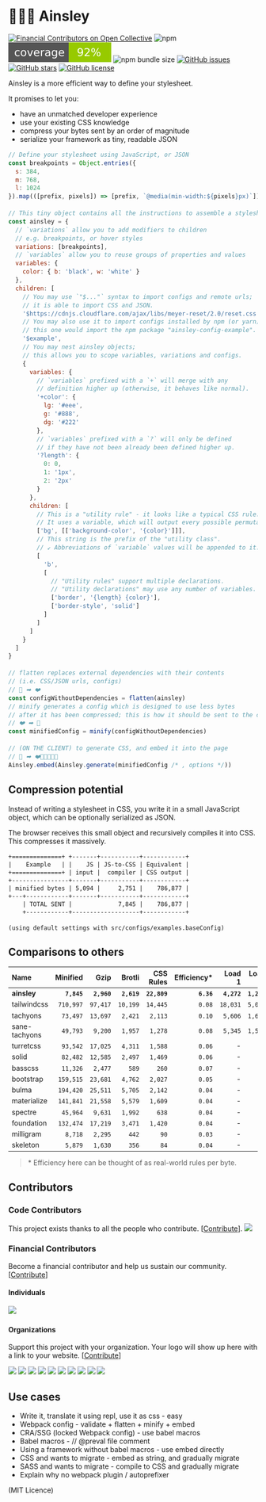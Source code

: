 # 👨🏾‍🍳 Ainsley

[![Financial Contributors on Open Collective](https://opencollective.com/ainsley/all/badge.svg?label=financial+contributors)](https://opencollective.com/ainsley)
![npm](https://img.shields.io/npm/v/ainsley)
![coverage](/scripts/jest/shield.svg)
![npm bundle size](https://img.shields.io/bundlephobia/minzip/ainsley)
[![GitHub issues](https://img.shields.io/github/issues/tbjgolden/ainsley)](https://github.com/tbjgolden/ainsley/issues)
[![GitHub stars](https://img.shields.io/github/stars/tbjgolden/ainsley)](https://github.com/tbjgolden/ainsley/stargazers)
[![GitHub license](https://img.shields.io/github/license/tbjgolden/ainsley)](https://github.com/tbjgolden/ainsley)

Ainsley is a more efficient way to define your stylesheet.

It promises to let you:

- have an unmatched developer experience
- use your existing CSS knowledge
- compress your bytes sent by an order of magnitude
- serialize your framework as tiny, readable JSON

```js
// Define your stylesheet using JavaScript, or JSON
const breakpoints = Object.entries({
  s: 384,
  m: 768,
  l: 1024
}).map(([prefix, pixels]) => [prefix, `@media(min-width:${pixels}px)`])

// This tiny object contains all the instructions to assemble a stylesheet
const ainsley = {
  // `variations` allow you to add modifiers to children
  // e.g. breakpoints, or hover styles
  variations: [breakpoints],
  // `variables` allow you to reuse groups of properties and values
  variables: {
    color: { b: 'black', w: 'white' }
  },
  children: [
    // You may use `"$..."` syntax to import configs and remote urls;
    // it is able to import CSS and JSON.
    '$https://cdnjs.cloudflare.com/ajax/libs/meyer-reset/2.0/reset.css',
    // You may also use it to import configs installed by npm (or yarn);
    // this one would import the npm package "ainsley-config-example".
    '$example',
    // You may nest ainsley objects;
    // this allows you to scope variables, variations and configs.
    {
      variables: {
        // `variables` prefixed with a `+` will merge with any
        // definition higher up (otherwise, it behaves like normal).
        '+color': {
          lg: '#eee',
          g: '#888',
          dg: '#222'
        },
        // `variables` prefixed with a `?` will only be defined
        // if they have not been already been defined higher up.
        '?length': {
          0: 0,
          1: '1px',
          2: '2px'
        }
      },
      children: [
        // This is a "utility rule" - it looks like a typical CSS rule.
        // It uses a variable, which will output every possible permutation!
        ['bg', [['background-color', '{color}']]],
        // This string is the prefix of the "utility class".
        // ↙ Abbreviations of `variable` values will be appended to it.
        [
          'b',
          [
            // "Utility rules" support multiple declarations.
            // "Utility declarations" may use any number of variables.
            ['border', '{length} {color}'],
            ['border-style', 'solid']
          ]
        ]
      ]
    }
  ]
}

// flatten replaces external dependencies with their contents
// (i.e. CSS/JSON urls, configs)
// 💞 ➡ ❤️
const configWithoutDependencies = flatten(ainsley)
// minify generates a config which is designed to use less bytes
// after it has been compressed; this is how it should be sent to the client
// ❤️ ➡ 💌
const minifiedConfig = minify(configWithoutDependencies)

// (ON THE CLIENT) to generate CSS, and embed it into the page
// 💌 ➡ ❤️🧡💛💚💙💜
Ainsley.embed(Ainsley.generate(minifiedConfig /* , options */))
```

## Compression potential

Instead of writing a stylesheet in CSS, you write it in a small JavaScript
object, which can be optionally serialized as JSON.

The browser receives this small object and recursively compiles it into CSS.
This compresses it massively.

```none
+==============+ +-------+-----------+------------+
|    Example   | |    JS | JS-to-CSS | Equivalent |
+==============+ | input |  compiler | CSS output |
+----------------+-------+-----------+------------+
| minified bytes | 5,094 |     2,751 |    786,877 |
+---+------------+-------+-----------+------------+
    | TOTAL SENT |             7,845 |    786,877 |
    +------------+-------------------+------------+

(using default settings with src/configs/examples.baseConfig)
```

## Comparisons to others

| **Name**      | **Minified** |    **Gzip** |  **Brotli** | **CSS Rules** | **Efficiency\*** |  **Load 1** |  **Load 2** | **Load 3** |
| :------------ | -----------: | ----------: | ----------: | ------------: | ---------------: | ----------: | ----------: | ---------: |
| **ainsley**   |  **`7,845`** | **`2,960`** | **`2,619`** |  **`22,809`** |       **`6.36`** | **`4,272`** | **`1,263`** |      `115` |
| tailwindcss   |    `710,997` |    `97,417` |    `10,199` |      `14,445` |           `0.08` |    `18,031` |     `5,075` |      `183` |
| tachyons      |     `73,497` |    `13,697` |     `2,421` |       `2,113` |           `0.10` |     `5,606` |     `1,621` |   **`71`** |
| sane-tachyons |     `49,793` |     `9,200` |     `1,957` |       `1,278` |           `0.08` |     `5,345` |     `1,552` |       `75` |
| turretcss     |     `93,542` |    `17,025` |     `4,311` |       `1,588` |           `0.06` |           - |           - |          - |
| solid         |     `82,482` |    `12,585` |     `2,497` |       `1,469` |           `0.06` |           - |           - |          - |
| basscss       |     `11,326` |     `2,477` |       `589` |         `260` |           `0.07` |           - |           - |          - |
| bootstrap     |    `159,515` |    `23,681` |     `4,762` |       `2,027` |           `0.05` |           - |           - |          - |
| bulma         |    `194,420` |    `25,511` |     `5,705` |       `2,142` |           `0.04` |           - |           - |          - |
| materialize   |    `141,841` |    `21,558` |     `5,579` |       `1,609` |           `0.04` |           - |           - |          - |
| spectre       |     `45,964` |     `9,631` |     `1,992` |         `638` |           `0.04` |           - |           - |          - |
| foundation    |    `132,474` |    `17,219` |     `3,471` |       `1,420` |           `0.04` |           - |           - |          - |
| milligram     |      `8,718` |     `2,295` |       `442` |          `90` |           `0.03` |           - |           - |          - |
| skeleton      |      `5,879` |     `1,630` |       `356` |          `84` |           `0.04` |           - |           - |          - |

> \* Efficiency here can be thought of as real-world rules per byte.

## Contributors

### Code Contributors

This project exists thanks to all the people who contribute.
[[Contribute](CONTRIBUTING.md)].
<a href="https://github.com/tbjgolden/ainsley/graphs/contributors"><img src="https://opencollective.com/ainsley/contributors.svg?width=890&button=false" /></a>

### Financial Contributors

Become a financial contributor and help us sustain our community.
[[Contribute](https://opencollective.com/ainsley/contribute)]

#### Individuals

<a href="https://opencollective.com/ainsley"><img src="https://opencollective.com/ainsley/individuals.svg?width=890"></a>

#### Organizations

Support this project with your organization. Your logo will show up here with a
link to your website.
[[Contribute](https://opencollective.com/ainsley/contribute)]

<a href="https://opencollective.com/ainsley/organization/0/website"><img src="https://opencollective.com/ainsley/organization/0/avatar.svg"></a>
<a href="https://opencollective.com/ainsley/organization/1/website"><img src="https://opencollective.com/ainsley/organization/1/avatar.svg"></a>
<a href="https://opencollective.com/ainsley/organization/2/website"><img src="https://opencollective.com/ainsley/organization/2/avatar.svg"></a>
<a href="https://opencollective.com/ainsley/organization/3/website"><img src="https://opencollective.com/ainsley/organization/3/avatar.svg"></a>
<a href="https://opencollective.com/ainsley/organization/4/website"><img src="https://opencollective.com/ainsley/organization/4/avatar.svg"></a>
<a href="https://opencollective.com/ainsley/organization/5/website"><img src="https://opencollective.com/ainsley/organization/5/avatar.svg"></a>
<a href="https://opencollective.com/ainsley/organization/6/website"><img src="https://opencollective.com/ainsley/organization/6/avatar.svg"></a>
<a href="https://opencollective.com/ainsley/organization/7/website"><img src="https://opencollective.com/ainsley/organization/7/avatar.svg"></a>
<a href="https://opencollective.com/ainsley/organization/8/website"><img src="https://opencollective.com/ainsley/organization/8/avatar.svg"></a>
<a href="https://opencollective.com/ainsley/organization/9/website"><img src="https://opencollective.com/ainsley/organization/9/avatar.svg"></a>

## Use cases

- Write it, translate it using repl, use it as css - easy
- Webpack config - validate + flatten + minify + embed
- CRA/SSG (locked Webpack config) - use babel macros
- Babel macros - // @preval file comment
- Using a framework without babel macros - use embed directly
- CSS and wants to migrate - embed as string, and gradually migrate
- SASS and wants to migrate - compile to CSS and gradually migrate
- Explain why no webpack plugin / autoprefixer

(MIT Licence)
